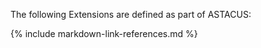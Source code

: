 The following Extensions are defined as part of ASTACUS:


{% include markdown-link-references.md %}